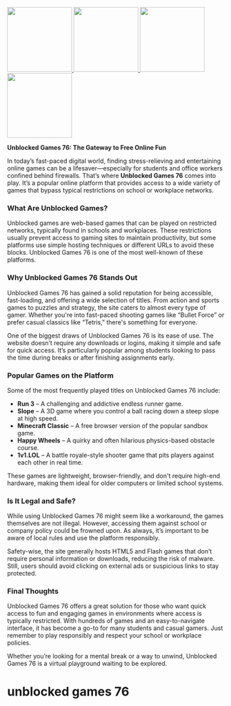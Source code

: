 

<a href="https://lesson2.guru" rel="nofollow">
  <img src="https://camo.githubusercontent.com/9a672f639250395a2b3ce130853a5715bdada9eab6204da1091ae676fd5c2479/68747470733a2f2f6c6573736f6e322e677572752f75706c6f6164732f363766376265663838643436352d726574726f2d626f776c2e706e67" width="150" data-canonical-src="https://lesson2.guru/uploads/67f7bef88d465-retro-bowl.png" style="max-width: 100%;">
</a>
<a href="https://mathlessons.blog" rel="nofollow">
  <img src="https://camo.githubusercontent.com/946e1e25c3f7d282bc7a5d1f5e45e4f53779ebc1eee72665e769d7b27cf0ecaf/68747470733a2f2f6c6573736f6e322e677572752f75706c6f6164732f363766383230633137383563622d736c6f70652e706e67" width="150" data-canonical-src="https://lesson2.guru/uploads/67f820c1785cb-slope.png" style="max-width: 100%;">
</a>
<a href="https://mathtest-99.art" rel="nofollow">
  <img src="https://camo.githubusercontent.com/00cad256fb66a435255c692becd13a3aa19cbc1f4bbdb88fa2de066fe9ac9811/68747470733a2f2f6c6573736f6e322e677572752f75706c6f6164732f363766383231303230393638352d6269746c6966652e706e67" width="150" data-canonical-src="https://lesson2.guru/uploads/67f8210209685-bitlife.png" style="max-width: 100%;">
</a>
<a href="https://mathtest-99.space" rel="nofollow">
  <img src="https://camo.githubusercontent.com/236f92a0a1235de39d6e3cdb19b78d3d3e6ce08a670d98f45f99e25a05e003f7/68747470733a2f2f6c6573736f6e2d312e6c6f6c2f75706c6f6164732f363766383231343834396665612d636f6f6b6965636c69636b65722e706e67" width="150" data-canonical-src="https://lesson-1.lol/uploads/67f8214849fea-cookieclicker.png" style="max-width: 100%;">
</a>


**Unblocked Games 76: The Gateway to Free Online Fun**

In today’s fast-paced digital world, finding stress-relieving and entertaining online games can be a lifesaver—especially for students and office workers confined behind firewalls. That’s where **Unblocked Games 76** comes into play. It’s a popular online platform that provides access to a wide variety of games that bypass typical restrictions on school or workplace networks.

### What Are Unblocked Games?

Unblocked games are web-based games that can be played on restricted networks, typically found in schools and workplaces. These restrictions usually prevent access to gaming sites to maintain productivity, but some platforms use simple hosting techniques or different URLs to avoid these blocks. Unblocked Games 76 is one of the most well-known of these platforms.

### Why Unblocked Games 76 Stands Out

Unblocked Games 76 has gained a solid reputation for being accessible, fast-loading, and offering a wide selection of titles. From action and sports games to puzzles and strategy, the site caters to almost every type of gamer. Whether you're into fast-paced shooting games like “Bullet Force” or prefer casual classics like “Tetris,” there's something for everyone.

One of the biggest draws of Unblocked Games 76 is its ease of use. The website doesn’t require any downloads or logins, making it simple and safe for quick access. It’s particularly popular among students looking to pass the time during breaks or after finishing assignments early.

### Popular Games on the Platform

Some of the most frequently played titles on Unblocked Games 76 include:

* **Run 3** – A challenging and addictive endless runner game.
* **Slope** – A 3D game where you control a ball racing down a steep slope at high speed.
* **Minecraft Classic** – A free browser version of the popular sandbox game.
* **Happy Wheels** – A quirky and often hilarious physics-based obstacle course.
* **1v1.LOL** – A battle royale-style shooter game that pits players against each other in real time.

These games are lightweight, browser-friendly, and don't require high-end hardware, making them ideal for older computers or limited school systems.

### Is It Legal and Safe?

While using Unblocked Games 76 might seem like a workaround, the games themselves are not illegal. However, accessing them against school or company policy could be frowned upon. As always, it’s important to be aware of local rules and use the platform responsibly.

Safety-wise, the site generally hosts HTML5 and Flash games that don’t require personal information or downloads, reducing the risk of malware. Still, users should avoid clicking on external ads or suspicious links to stay protected.

### Final Thoughts

Unblocked Games 76 offers a great solution for those who want quick access to fun and engaging games in environments where access is typically restricted. With hundreds of games and an easy-to-navigate interface, it has become a go-to for many students and casual gamers. Just remember to play responsibly and respect your school or workplace policies.

Whether you’re looking for a mental break or a way to unwind, Unblocked Games 76 is a virtual playground waiting to be explored.

<h1>unblocked games 76</h1>
